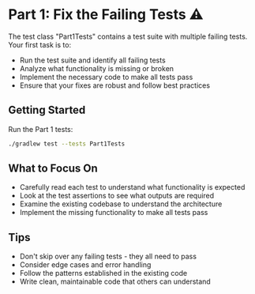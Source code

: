 # Part 1: Fix the Failing Tests ⚠️

The test class "Part1Tests" contains a test suite with multiple failing tests. Your first task is to:
- Run the test suite and identify all failing tests
- Analyze what functionality is missing or broken
- Implement the necessary code to make all tests pass
- Ensure that your fixes are robust and follow best practices

## Getting Started

Run the Part 1 tests:
```bash
./gradlew test --tests Part1Tests
```

## What to Focus On

- Carefully read each test to understand what functionality is expected
- Look at the test assertions to see what outputs are required
- Examine the existing codebase to understand the architecture
- Implement the missing functionality to make all tests pass

## Tips

- Don't skip over any failing tests - they all need to pass
- Consider edge cases and error handling
- Follow the patterns established in the existing code
- Write clean, maintainable code that others can understand

